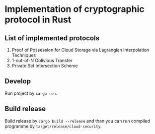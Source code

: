# Implementation of cryptographic protocol in Rust

## List of implemented protocols

1. Proof of Possession for Cloud Storage via Lagrangian Interpolation Techniques
2. 1-out-of-N Oblivious Transfer
3. Private Set Intersection Scheme

## Develop

Run project by `cargo run`.

## Build release

Build release by `cargo build --release` and than you can run compiled programme by `target/release/cloud-security`.
